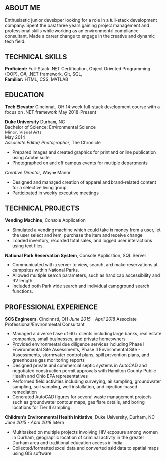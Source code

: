 ## ABOUT ME

Enthusiastic junior developer looking for a role in a full-stack development company.  Spent the past three years gaining project management and professional skills while working as an environmental compliance consultant.  Made a career change to engage in the creative and dynamic tech field.

## TECHNICAL SKILLS

**Proficient:**  Full-Stack .NET Certification, Object Oriented Programming (OOP), C#, .NET framework, Git, SQL,                       
**Familiar:**  HTML, CSS, MATLAB

## EDUCATION

**Tech Elevator** Cincinnati, OH
14 week full-stack development course with a focus on .NET framework
May 2018-Present


**Duke University** Durham, NC  
Bachelor of Science: Environmental Science  
Minor: Visual Arts  
May 2014  
_Associate Editor/ Photographer_, The Chronicle
- Prepared images and created graphics for print and online publication using Adobe suite	 
- Photographed on and off campus events for multiple departments  

_Creative Director_, Wayne Manor  
- Designed and managed creation of apparel and brand-related content for a selective living group  
- Participated in weekly executive meetings  


## TECHNICAL PROJECTS

**Vending Machine**, Console Application  
- Simulated a vending machine which could take in money from a user, let the user select and item, purchase the item and receive change
- Loaded inventory, recorded total sales, and logged user interactions using text files.

**National Park Reservation System**, Console Application, SQL Server  
- Communicated with a server to view, search, and make reservations at campsites within National Parks.
- Allowed multiple search parameters, such as handicap accessibility and RV length.
- Included both Park wide search and individual campground search functions. 


## PROFESSIONAL EXPERIENCE


**SCS Engineers**, Cincinnati, OH
_June 2015 - April 2018_
Associate Professional/Environmental Consultant
- Managed a diverse base of 60+ clients including large banks, real estate companies, small businesses, and private homeowners
- Provided environmental due diligence services including Phase I Environmental Site Assessments, Phase II Environmental Site - Assessments, stormwater control plans, spill prevention plans, and greenhouse gas monitoring reports
- Designed private and commercial septic systems in AutoCAD and negotiated construction permit approvals with Hamilton County Public Health and Ohio EPA representatives
- Performed field activities including surveying, air sampling, groundwater sampling, soil sampling, well installation, and injection-based remediation
- Generated AutoCAD figures for several waste management projects such as groundwater contour maps, gas flare details, and boring locations for Tier II sampling.

**Children’s Environmental Health Initiative**, Duke University, Durham, NC
_June 2015 - April 2018_
Intern
- Multitasked on multiple projects involving HIV exposure among women in Durham, geographic location of criminal activity in the greater Durham area and traditional education access in India.
- Collected/formatted excel data and converted said data to spatial maps using GIS software
